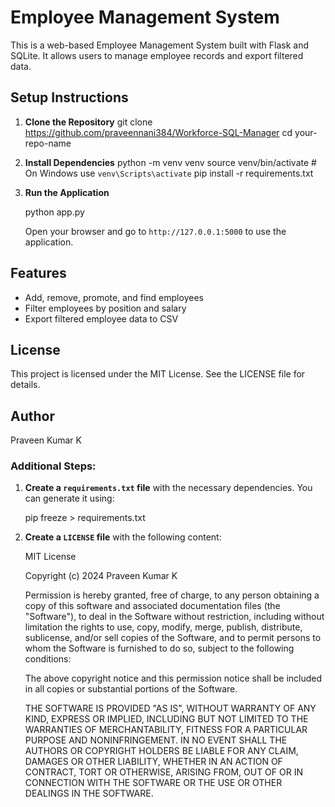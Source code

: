 # Employee Management System

This is a web-based Employee Management System built with Flask and SQLite. It allows users to manage employee records and export filtered data.

## Setup Instructions

1. **Clone the Repository**
   git clone https://github.com/praveennani384/Workforce-SQL-Manager
   cd your-repo-name

2. **Install Dependencies**
   python -m venv venv
   source venv/bin/activate  # On Windows use `venv\Scripts\activate`
   pip install -r requirements.txt

3. **Run the Application**
   
   python app.py

   Open your browser and go to `http://127.0.0.1:5000` to use the application.

## Features

- Add, remove, promote, and find employees
- Filter employees by position and salary
- Export filtered employee data to CSV

## License

This project is licensed under the MIT License. See the LICENSE file for details.

## Author

Praveen Kumar K

### Additional Steps:

1. **Create a `requirements.txt` file** with the necessary dependencies. You can generate it using:

   pip freeze > requirements.txt


2. **Create a `LICENSE` file** with the following content:

   MIT License

   Copyright (c) 2024 Praveen Kumar K

   Permission is hereby granted, free of charge, to any person obtaining a copy
   of this software and associated documentation files (the "Software"), to deal
   in the Software without restriction, including without limitation the rights
   to use, copy, modify, merge, publish, distribute, sublicense, and/or sell
   copies of the Software, and to permit persons to whom the Software is
   furnished to do so, subject to the following conditions:

   The above copyright notice and this permission notice shall be included in all
   copies or substantial portions of the Software.

   THE SOFTWARE IS PROVIDED "AS IS", WITHOUT WARRANTY OF ANY KIND, EXPRESS OR
   IMPLIED, INCLUDING BUT NOT LIMITED TO THE WARRANTIES OF MERCHANTABILITY,
   FITNESS FOR A PARTICULAR PURPOSE AND NONINFRINGEMENT. IN NO EVENT SHALL THE
   AUTHORS OR COPYRIGHT HOLDERS BE LIABLE FOR ANY CLAIM, DAMAGES OR OTHER
   LIABILITY, WHETHER IN AN ACTION OF CONTRACT, TORT OR OTHERWISE, ARISING FROM,
   OUT OF OR IN CONNECTION WITH THE SOFTWARE OR THE USE OR OTHER DEALINGS IN THE
   SOFTWARE.
